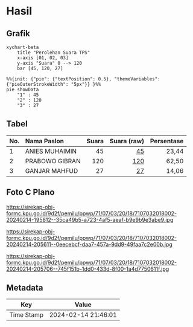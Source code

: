 # Hasil

## Grafik

```mermaid
xychart-beta
    title "Perolehan Suara TPS"
    x-axis [01, 02, 03]
    y-axis "Suara" 0 --> 120
    bar [45, 120, 27]
```

```mermaid
%%{init: {"pie": {"textPosition": 0.5}, "themeVariables": {"pieOuterStrokeWidth": "5px"}} }%%
pie showData
    "1" : 45
    "2" : 120
    "3" : 27
```

## Tabel

| No. | Nama Paslon    | Suara | Suara (raw) | Persentase |
|:--- |:-------------- | -----:| -----------:| ----------:|
| 1   | ANIES MUHAIMIN | 45    | [45][p-1]   | 23,44      |
| 2   | PRABOWO GIBRAN | 120   | [120][p-2]  | 62,50      |
| 3   | GANJAR MAHFUD  | 27    | [27][p-3]   | 14,06      |


[p-1]: https://github.com/gigit-pemilu/pemilu-2024-71-sulawesi-utara/blob/main/pilpres/hitung-suara/sub/71-sulawesi-utara/sub/07-minahasa-tenggara/sub/03-belang/sub/2018-buku-tenggara/sub/002-tps/sub/paslon-1.txt
[p-2]: https://github.com/gigit-pemilu/pemilu-2024-71-sulawesi-utara/blob/main/pilpres/hitung-suara/sub/71-sulawesi-utara/sub/07-minahasa-tenggara/sub/03-belang/sub/2018-buku-tenggara/sub/002-tps/sub/paslon-2.txt
[p-3]: https://github.com/gigit-pemilu/pemilu-2024-71-sulawesi-utara/blob/main/pilpres/hitung-suara/sub/71-sulawesi-utara/sub/07-minahasa-tenggara/sub/03-belang/sub/2018-buku-tenggara/sub/002-tps/sub/paslon-3.txt

## Foto C Plano

https://sirekap-obj-formc.kpu.go.id/9d2f/pemilu/ppwp/71/07/03/20/18/7107032018002-20240214-195812--35ca49b5-a723-4af5-aeaf-b9e9b9e3abe9.jpg

https://sirekap-obj-formc.kpu.go.id/9d2f/pemilu/ppwp/71/07/03/20/18/7107032018002-20240214-205611--0eecebcf-daa7-457a-9dd9-49faa7c2e00b.jpg

https://sirekap-obj-formc.kpu.go.id/9d2f/pemilu/ppwp/71/07/03/20/18/7107032018002-20240214-205706--745f151b-1dd0-433d-8f00-1a4d7750611f.jpg


## Metadata

| Key        | Value               |
| ---------- | ------------------- |
| Time Stamp | 2024-02-14 21:46:01 |



